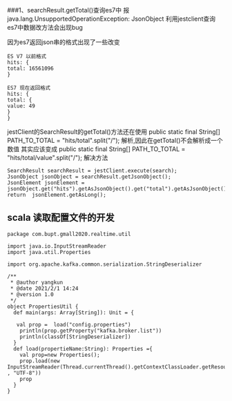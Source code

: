###1、searchResult.getTotal()查询es7中 报java.lang.UnsupportedOperationException: JsonObject
利用jestclient查询es7中数据改方法会出现bug

因为es7返回json串的格式出现了一些改变
```$xslt
ES V7 以前格式
hits: {
total: 16561096
}

ES7 现在返回格式
hits: {
total: {
value: 49
}
}
```

jestClient的SearchResult的getTotal()方法还在使用
public static final String[] PATH_TO_TOTAL = "hits/total".split("/");
解析,因此在getTotal()不会解析成一个数值
其实应该变成
public static final String[] PATH_TO_TOTAL = "hits/total/value".split("/");
解决方法
```$xslt
SearchResult searchResult = jestClient.execute(search);
JsonObject jsonObject = searchResult.getJsonObject();
JsonElement jsonElement = jsonObject.get("hits").getAsJsonObject().get("total").getAsJsonObject().get("value");
return  jsonElement.getAsLong();
```

## scala 读取配置文件的开发
```$xslt
package com.bupt.gmall2020.realtime.util

import java.io.InputStreamReader
import java.util.Properties

import org.apache.kafka.common.serialization.StringDeserializer

/**
 * @author yangkun
 * @date 2021/2/1 14:24
 * @version 1.0
 */
object PropertiesUtil {
  def main(args: Array[String]): Unit = {

   val prop =  load("config.properties")
    println(prop.getProperty("kafka.broker.list"))
    println(classOf[StringDeserializer])
  }
  def load(propertieName:String): Properties ={
    val prop=new Properties();
    prop.load(new InputStreamReader(Thread.currentThread().getContextClassLoader.getResourceAsStream(propertieName) , "UTF-8"))
    prop
  }
}



```
